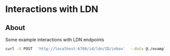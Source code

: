 # Interactions with LDN

## About

Some example interactions with LDN endpoints

```bash
curl -X POST  'http://localhost:6789/id/ldn/ID/inbox'  --data @./examples/testPackage.json
```

